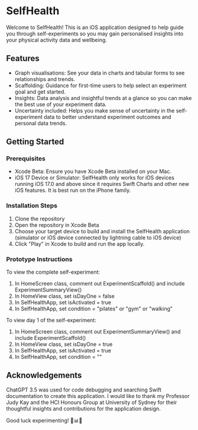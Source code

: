 # SelfHealth
Welcome to SelfHealth! This is an iOS application designed to help guide you through self-experiments so you may gain personalised insights into your physical activity data and wellbeing.

## Features
- Graph visualisations: See your data in charts and tabular forms to see relationships and trends.
- Scaffolding: Guidance for first-time users to help select an experiment goal and get started.
- Insights: Data analysis and insightful trends at a glance so you can make the best use of your experiment data.
- Uncertainty included: Helps you make sense of uncertainty in the self-experiment data to better understand experiment outcomes and personal data trends.

## Getting Started
### Prerequisites
- Xcode Beta: Ensure you have Xcode Beta installed on your Mac. 
- iOS 17 Device or Simulator: SelfHealth only works for iOS devices running iOS 17.0 and above since it requires Swift Charts and other new iOS features. It is best run on the iPhone family.

### Installation Steps
1. Clone the repository
2. Open the repository in Xcode Beta
3. Choose your target device to build and install the SelfHealth application (simulator or iOS device connected by lightning cable to iOS device)
4. Click "Play" in Xcode to build and run the app locally.

### Prototype Instructions
To view the complete self-experiment:
1. In HomeScreen class, comment out ExperimentScaffold() and include ExperimentSummaryView() 
2. In HomeView class, set isDayOne = false
3. In SelfHealthApp, set isActivated = true
4. In SelfHealthApp, set condition = "pilates" or "gym" or "walking"

To view day 1 of the self-experiment:
1. In HomeScreen class, comment out ExperimentSummaryView() and include ExperimentScaffold()
2. In HomeView class, set isDayOne = true 
3. In SelfHealthApp, set isActivated = true
4. In SelfHealthApp, set condition = ""

## Acknowledgements
ChatGPT 3.5 was used for code debugging and searching Swift documentation to create this application. I would like to thank my Professor Judy Kay and the HCI Honours Group at University of Sydney for their thoughtful insights and contributions for the application design.

Good luck experimenting! 🧪📊✨

